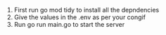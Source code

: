 1. First run go mod tidy to install all the depndencies
2. Give the values in the .env as per your congif
3. Run go run main.go to start the server